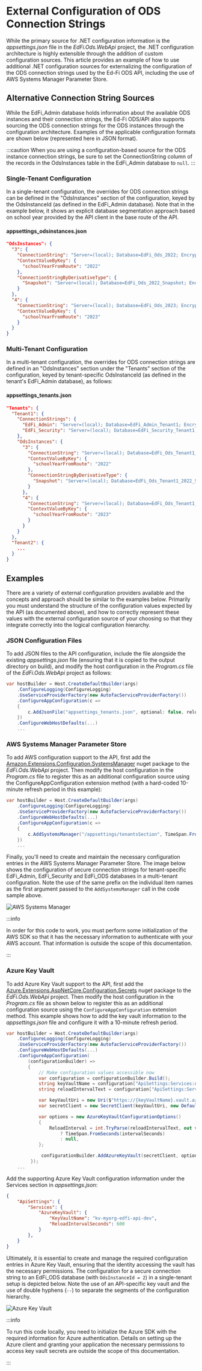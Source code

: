 # External Configuration of ODS Connection Strings

While the primary source for .NET configuration information is the
_appsettings.json_ file in the _EdFi.Ods.WebApi_ project, the .NET configuration
architecture is highly extensible through the addition of custom configuration
sources. This article provides an example of how to use additional .NET
configuration sources for externalizing the configuration of the ODS connection
strings used by the Ed-Fi ODS API, including the use of AWS Systems Manager
Parameter Store.

## Alternative Connection String Sources

While the EdFi\_Admin database holds information about the available ODS
instances and their connection strings, the Ed-Fi ODS/API also supports sourcing
the ODS connection strings for the ODS instances through the configuration
architecture. Examples of the applicable configuration formats are shown below
(represented here in JSON format).

:::caution
When you are using a configuration-based source for the ODS instance connection
strings, be sure to set the ConnectionString column of the records in the
OdsInstances table in the EdFi\_Admin database to `null`.
:::

### Single-Tenant Configuration

In a single-tenant configuration, the overrides for ODS connection strings can
be defined in the "OdsInstances" section of the configuration, keyed by the
OdsInstanceId (as defined in the EdFi\_Admin database). Note that in the example
below, it shows an explicit database segmentation approach based on school year
provided by the API client in the base route of the API.

#### appsettings\_odsinstances.json

```json
"OdsInstances": {
  "3": {
    "ConnectionString": "Server=(local); Database=EdFi_Ods_2022; Encrypt=False; Trusted_Connection=True; Application Name=EdFi.Ods.WebApi;",
    "ContextValueByKey": {
      "schoolYearFromRoute": "2022"
    },
    "ConnectionStringByDerivativeType": {
      "Snapshot": "Server=(local); Database=EdFi_Ods_2022_Snapshot; Encrypt=False; Trusted_Connection=True; Application Name=EdFi.Ods.WebApi;"
    }
  },
  "4": {
    "ConnectionString": "Server=(local); Database=EdFi_Ods_2023; Encrypt=False; Trusted_Connection=True; Application Name=EdFi.Ods.WebApi;",
    "ContextValueByKey": {
      "schoolYearFromRoute": "2023"
    }
  }
}
```

### Multi-Tenant Configuration

In a multi-tenant configuration, the overrides for ODS connection strings are
defined in an "OdsInstances" section under the "Tenants" section of the
configuration, keyed by tenant-specific OdsInstanceId (as defined in the
tenant's EdFi\_Admin database), as follows:

#### appsettings\_tenants.json

```json
"Tenants": {
  "Tenant1": {
    "ConnectionStrings": {
      "EdFi_Admin": "Server=(local); Database=EdFi_Admin_Tenant1; Encrypt=False; Trusted_Connection=True; Application Name=EdFi.Ods.WebApi;",
      "EdFi_Security": "Server=(local); Database=EdFi_Security_Tenant1; Encrypt=False; Trusted_Connection=True; Persist Security Info=True; Application Name=EdFi.Ods.WebApi;"
    },
    "OdsInstances": {
      "3": {
        "ConnectionString": "Server=(local); Database=EdFi_Ods_Tenant1_2022; Encrypt=False; Trusted_Connection=True; Application Name=EdFi.Ods.WebApi;",
        "ContextValueByKey": {
          "schoolYearFromRoute": "2022"
        },
        "ConnectionStringByDerivativeType": {
          "Snapshot": "Server=(local); Database=EdFi_Ods_Tenant1_2022_Snapshot; Encrypt=False; Trusted_Connection=True; Application Name=EdFi.Ods.WebApi;"
        }
      },
      "4": {
        "ConnectionString": "Server=(local); Database=EdFi_Ods_Tenant1_2023; Encrypt=False; Trusted_Connection=True; Application Name=EdFi.Ods.WebApi;",
        "ContextValueByKey": {
          "schoolYearFromRoute": "2023"
        }
      }
    }
  },
  "Tenant2": {
    ...
  }
}
```

## Examples

There are a variety of external configuration providers available and the
concepts and approach should be similar to the examples below. Primarily you
must understand the structure of the configuration values expected by the API
(as documented above), and how to correctly represent these values with the
external configuration source of your choosing so that they integrate correctly
into the logical configuration hierarchy.

### JSON Configuration Files

To add JSON files to the API configuration, include the file alongside the
existing _appsettings.json_ file (ensuring that it is copied to the output
directory on build), and modify the host configuration in the _Program.cs_ file
of the _EdFi.Ods.WebApi_ project as follows:

```csharp
var hostBuilder = Host.CreateDefaultBuilder(args)
    .ConfigureLogging(ConfigureLogging)
    .UseServiceProviderFactory(new AutofacServiceProviderFactory())
    .ConfigureAppConfiguration(c =>
    {
        c.AddJsonFile("appsettings_tenants.json", optional: false, reloadOnChange: true);
    })
    .ConfigureWebHostDefaults(...)
    ...
```

### AWS Systems Manager Parameter Store

To add AWS configuration support to the API, first add the
[Amazon.Extensions.Configuration.SystemsManager](https://www.nuget.org/packages/Amazon.Extensions.Configuration.SystemsManager)
nuget package to the _EdFi.Ods.WebApi_ project. Then modify the host
configuration in the _Program.cs_ file to register this as an additional
configuration source using the ConfigureAppConfiguration extension method (with
a hard-coded 10-minute refresh period in this example):

```csharp
var hostBuilder = Host.CreateDefaultBuilder(args)
    .ConfigureLogging(ConfigureLogging)
    .UseServiceProviderFactory(new AutofacServiceProviderFactory())
    .ConfigureWebHostDefaults(...)
    .ConfigureAppConfiguration(c =>
    {
        c.AddSystemsManager("/appsettings/tenantsSection", TimeSpan.FromMinutes(10));
    })
    ...
```

Finally, you'll need to create and maintain the necessary configuration entries
in the AWS Systems Manager Parameter Store. The image below shows the
configuration of secure connection strings for tenant-specific EdFi\_Admin,
EdFi\_Security and EdFi\_ODS databases in a multi-tenant configuration. Note the
use of the same prefix on the individual item names as the first argument passed
to the `AddSystemsManager` call in the code sample above.

![AWS Systems Manager](../../../../../static/img/reference/ods-api/image-2023-11-30_15-1-26.png)

:::info

In order for this code to work, you must perform some initialization
of the AWS SDK so that it has the necessary information to authenticate with
your AWS account. That information is outside the scope of this documentation.

:::

### Azure Key Vault

To add Azure Key Vault support to the API, first add the
[Azure.Extensions.AspNetCore.Configuration.Secrets](https://www.nuget.org/packages/Azure.Extensions.AspNetCore.Configuration.Secrets)
nuget package to the _EdFi.Ods.WebApi_ project. Then modify the host
configuration in the _Program.cs_ file as shown below to register this as an
additional configuration source using the `ConfigureAppConfiguration` extension
method. This example shows how to add the key vault information to the
_appsettings.json_ file and configure it with a 10-minute refresh period.

```csharp
var hostBuilder = Host.CreateDefaultBuilder(args)
    .ConfigureLogging(ConfigureLogging)
    .UseServiceProviderFactory(new AutofacServiceProviderFactory())
    .ConfigureWebHostDefaults(...)
    .ConfigureAppConfiguration(
        (configurationBuilder) =>
        {
            // Make configuration values accessible now
            var configuration = configurationBuilder.Build();
            string keyVaultName = configuration["ApiSettings:Services:AzureKeyVault:KeyVaultName"];
            string reloadIntervalText = configuration["ApiSettings:Services:AzureKeyVault:ReloadIntervalSeconds"];

            var keyVaultUri = new Uri($"https://{keyVaultName}.vault.azure.net/");
            var secretClient = new SecretClient(keyVaultUri, new DefaultAzureCredential());

            var options = new AzureKeyVaultConfigurationOptions()
            {
                ReloadInterval = int.TryParse(reloadIntervalText, out var intervalSeconds)
                    ? TimeSpan.FromSeconds(intervalSeconds)
                    : null,
            };

             configurationBuilder.AddAzureKeyVault(secretClient, options);
         });
    ...
```

Add the supporting Azure Key Vault configuration information under the Services
section in _appsettings.json_:

```json
{
    "ApiSettings": {
        "Services": {
            "AzureKeyVault": {
                "KeyVaultName": "kv-myorg-edfi-api-dev",
                "ReloadIntervalSeconds": 600
            }
        },
    }
}
```

Ultimately, it is essential to create and manage the required configuration
entries in Azure Key Vault, ensuring that the identity accessing the vault has
the necessary permissions. The configuration for a secure connection string to
an EdFi\_ODS database (with `OdsInstanceId = 2`) in a single-tenant setup is
depicted below. Note the use of an API-specific key vault and the use of double
hyphens (`--`) to separate the segments of the configuration hierarchy.

![Azure Key Vault](../../../../../static/img/reference/ods-api/image-20240427-204312.png)

:::info

To run this code locally, you need to initialize the Azure SDK with
the required information for Azure authentication. Details on setting up the
Azure client and granting your application the necessary permissions to access
key vault secrets are outside the scope of this documentation.

:::
